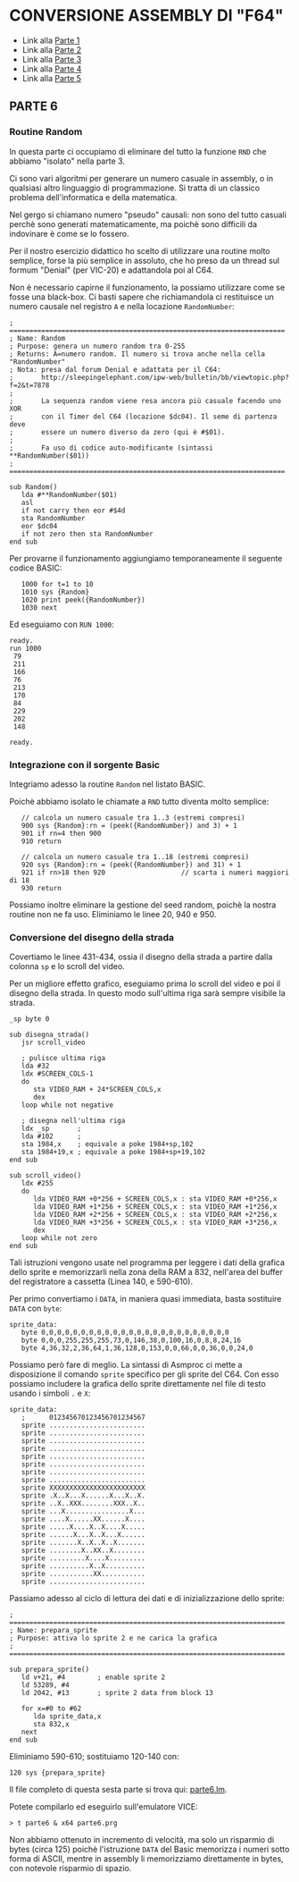 # CONVERSIONE ASSEMBLY DI "F64" 

- Link alla [Parte 1](parte1.md)
- Link alla [Parte 2](parte2.md)
- Link alla [Parte 3](parte3.md)
- Link alla [Parte 4](parte4.md)
- Link alla [Parte 5](parte5.md)

## PARTE 6

### Routine Random

In questa parte ci occupiamo di eliminare del tutto la funzione `RND` che abbiamo
"isolato" nella parte 3.

Ci sono vari algoritmi per generare un numero casuale in assembly, o in qualsiasi
altro linguaggio di programmazione. Si tratta di un classico problema 
dell'informatica e della matematica. 

Nel gergo si chiamano numero "pseudo" causali: non sono del tutto casuali perchè
sono generati matematicamente, ma poichè sono difficili da indovinare
è come se lo fossero.

Per il nostro esercizio didattico ho scelto di utilizzare una routine molto
semplice, forse la più semplice in assoluto, che ho preso da un thread
sul formum "Denial" (per VIC-20) e adattandola poi al C64.

Non è necessario capirne il funzionamento, la possiamo utilizzare come
se fosse una black-box. Ci basti sapere che richiamandola ci restituisce
un numero causale nel registro `A` e nella locazione `RandomNumber`:

```
; =====================================================================
; Name: Random
; Purpose: genera un numero random tra 0-255
; Returns: A=numero random. Il numero si trova anche nella cella "RandomNumber"
; Nota: presa dal forum Denial e adattata per il C64:
;       http://sleepingelephant.com/ipw-web/bulletin/bb/viewtopic.php?f=2&t=7878
;       
;       La sequenza random viene resa ancora più casuale facendo uno XOR
;       con il Timer del C64 (locazione $dc04). Il seme di partenza deve
;       essere un numero diverso da zero (qui è #$01).
;
;       Fa uso di codice auto-modificante (sintassi **RandomNumber($01))
; =====================================================================

sub Random()
   lda #**RandomNumber($01)
   asl
   if not carry then eor #$4d
   sta RandomNumber
   eor $dc04
   if not zero then sta RandomNumber
end sub
```

Per provarne il funzionamento aggiungiamo temporaneamente
il seguente codice BASIC:
```
   1000 for t=1 to 10
   1010 sys {Random}
   1020 print peek({RandomNumber})
   1030 next
```
Ed eseguiamo con `RUN 1000`:
```
ready.
run 1000
 79
 211
 166
 76
 213
 170
 84
 229
 202
 148

ready.
```

### Integrazione con il sorgente Basic

Integriamo adesso la routine `Random` nel listato BASIC.

Poichè abbiamo isolato le chiamate a `RND` tutto diventa molto semplice:

```
   // calcola un numero casuale tra 1..3 (estremi compresi)
   900 sys {Random}:rn = (peek({RandomNumber}) and 3) + 1
   901 if rn=4 then 900                     
   910 return

   // calcola un numero casuale tra 1..18 (estremi compresi)
   920 sys {Random}:rn = (peek({RandomNumber}) and 31) + 1
   921 if rn>18 then 920                   // scarta i numeri maggiori di 18
   930 return   
```

Possiamo inoltre eliminare la gestione del seed random, poichè
la nostra routine non ne fa uso. Eliminiamo le linee 20, 940 e 950.

### Conversione del disegno della strada

Covertiamo le linee 431-434, ossia il disegno della strada a partire dalla colonna `sp`
e lo scroll del video.

Per un migliore effetto grafico, eseguiamo prima lo scroll del video e poi
il disegno della strada. In questo modo sull'ultima riga sarà sempre visibile
la strada.

```
_sp byte 0

sub disegna_strada()
   jsr scroll_video

   ; pulisce ultima riga
   lda #32
   ldx #SCREEN_COLS-1
   do 
      sta VIDEO_RAM + 24*SCREEN_COLS,x
      dex
   loop while not negative

   ; disegna nell'ultima riga
   ldx _sp       ;
   lda #102      ;
   sta 1984,x    ; equivale a poke 1984+sp,102
   sta 1984+19,x ; equivale a poke 1984+sp+19,102
end sub

sub scroll_video()
   ldx #255
   do
      lda VIDEO_RAM +0*256 + SCREEN_COLS,x : sta VIDEO_RAM +0*256,x
      lda VIDEO_RAM +1*256 + SCREEN_COLS,x : sta VIDEO_RAM +1*256,x
      lda VIDEO_RAM +2*256 + SCREEN_COLS,x : sta VIDEO_RAM +2*256,x
      lda VIDEO_RAM +3*256 + SCREEN_COLS,x : sta VIDEO_RAM +3*256,x
      dex
   loop while not zero
end sub
```















Tali istruzioni vengono usate nel programma per leggere i dati della
grafica dello sprite e memorizzarli nella zona della RAM a 832, nell'area
del buffer del registratore a cassetta (Linea 140, e 590-610).

Per primo convertiamo i `DATA`, in maniera quasi immediata, basta 
sostituire `DATA` con `byte`:

```
sprite_data:
   byte 0,0,0,0,0,0,0,0,0,0,0,0,0,0,0,0,0,0,0,0,0,0,0,0
   byte 0,0,0,255,255,255,73,0,146,38,0,100,16,0,8,8,24,16
   byte 4,36,32,2,36,64,1,36,128,0,153,0,0,66,0,0,36,0,0,24,0
```
Possiamo però fare di meglio. La sintassi di Asmproc ci mette a disposizione
il comando `sprite` specifico per gli sprite del C64. Con esso possiamo
includere la grafica dello sprite direttamente nel file di testo
usando i simboli `.` e `X`:

```
sprite_data:
   ;      012345670123456701234567
   sprite ........................
   sprite ........................
   sprite ........................          
   sprite ........................
   sprite ........................
   sprite ........................
   sprite ........................
   sprite ........................
   sprite XXXXXXXXXXXXXXXXXXXXXXXX
   sprite .X..X...X......X...X..X.
   sprite ..X..XXX........XXX..X..
   sprite ...X................X...
   sprite ....X......XX......X....
   sprite .....X....X..X....X.....
   sprite ......X...X..X...X......
   sprite .......X..X..X..X.......
   sprite ........X..XX..X........
   sprite .........X....X.........
   sprite ..........X..X..........
   sprite ...........XX...........
   sprite ........................
```

Passiamo adesso al ciclo di lettura dei dati e di inizializzazione 
dello sprite:

```
; =====================================================================
; Name: prepara_sprite
; Purpose: attiva lo sprite 2 e ne carica la grafica
; =====================================================================

sub prepara_sprite()
   ld v+21, #4        ; enable sprite 2
   ld 53289, #4
   ld 2042, #13       ; sprite 2 data from block 13

   for x=#0 to #62
      lda sprite_data,x
      sta 832,x
   next
end sub  
```

Eliminiamo 590-610; sostituiamo 120-140 con:

```
120 sys {prepara_sprite}
```

Il file completo di questa sesta parte si trova qui: [parte6.lm](parte6.lm).

Potete compilarlo ed eseguirlo sull'emulatore VICE:

```
> t parte6 & x64 parte6.prg
```

Non abbiamo ottenuto in incremento di velocità, ma solo un risparmio di bytes (circa 125)
poichè l'istruzione `DATA` del Basic memorizza i numeri sotto forma di ASCII, mentre in
assembly li memorizziamo direttamente in bytes, con notevole risparmio di spazio.




